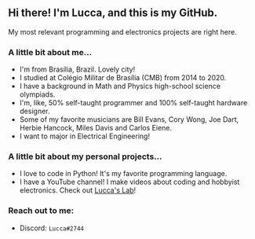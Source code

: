 ## Hi there! I'm Lucca, and this is my GitHub. 

My most relevant programming and electronics projects are right here. 

### A little bit about me...

- I'm from Brasília, Brazil. Lovely city!
- I studied at Colégio Militar de Brasília (CMB) from 2014 to 2020.
- I have a background in Math and Physics high-school science olympiads. 
- I'm, like, 50% self-taught programmer and 100% self-taught hardware designer.
- Some of my favorite musicians are Bill Evans, Cory Wong, Joe Dart, Herbie Hancock, Miles Davis and Carlos Eiene.
- I want to major in Electrical Engineering!

### A little bit about my personal projects...
- I love to code in Python! It's my favorite programming language.
- I have a YouTube channel! I make videos about coding and hobbyist electronics. Check out [Lucca's Lab](https://www.youtube.com/channel/UCjpQ2w6Di2f-tyCiK6mVGlA)!

### Reach out to me:
- Discord: `Lucca#2744`

<!--
**ChromeUniverse/ChromeUniverse** is a ✨ _special_ ✨ repository because its `README.md` (this file) appears on your GitHub profile.

Here are some ideas to get you started:

- 🔭 I’m currently working on ...
- 🌱 I’m currently learning ...
- 👯 I’m looking to collaborate on ...
- 🤔 I’m looking for help with ...
- 💬 Ask me about ...
- 📫 How to reach me: ...
- 😄 Pronouns: ...
- ⚡ Fun fact: ...
-->
